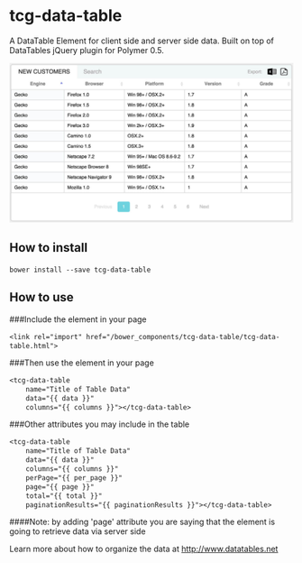 tcg-data-table
============
A DataTable Element for client side and server side data. Built on top of DataTables jQuery plugin for Polymer 0.5.

![Screenshot of DataTables](screenshot.jpg)

## How to install

```
bower install --save tcg-data-table
```

## How to use
###Include the element in your page
```
<link rel="import" href="/bower_components/tcg-data-table/tcg-data-table.html">
```

###Then use the element in your page

```
<tcg-data-table 
	name="Title of Table Data" 
	data="{{ data }}" 
	columns="{{ columns }}"></tcg-data-table>
```

###Other attributes you may include in the table

```
<tcg-data-table 
	name="Title of Table Data" 
	data="{{ data }}" 
	columns="{{ columns }}" 
	perPage="{{ per_page }}" 
	page="{{ page }}" 
	total="{{ total }}" 
	paginationResults="{{ paginationResults }}"></tcg-data-table>

```

####Note: by adding 'page' attribute you are saying that the element is going to retrieve data via server side

Learn more about how to organize the data at http://www.datatables.net
